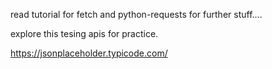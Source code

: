 
read tutorial for fetch and python-requests for further stuff....

explore this tesing apis for practice.

https://jsonplaceholder.typicode.com/
